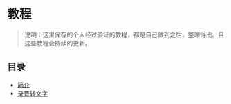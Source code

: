# 教程
> 说明：这里保存的个人经过验证的教程，都是自己做到之后，整理得出。且这些教程会持续的更新。

## 目录
- [简介](./book/README.md)
- [录音转文字](./book/录音转文字.md)

